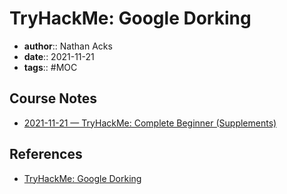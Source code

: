 # TryHackMe: Google Dorking

* **author**:: Nathan Acks
* **date**:: 2021-11-21
* **tags**:: #MOC

## Course Notes

* [2021-11-21 — TryHackMe: Complete Beginner (Supplements)](../log/2021-11-21-tryhackme-complete-beginner-supplements.md)

## References

* [TryHackMe: Google Dorking](https://tryhackme.com/room/googledorking)
